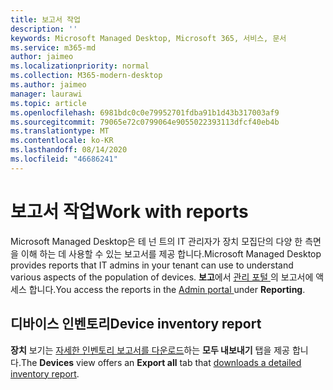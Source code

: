 ```yaml
---
title: 보고서 작업
description: ''
keywords: Microsoft Managed Desktop, Microsoft 365, 서비스, 문서
ms.service: m365-md
author: jaimeo
ms.localizationpriority: normal
ms.collection: M365-modern-desktop
ms.author: jaimeo
manager: laurawi
ms.topic: article
ms.openlocfilehash: 6981bdc0c0e79952701fdba91b1d43b317003af9
ms.sourcegitcommit: 79065e72c0799064e9055022393113dfcf40eb4b
ms.translationtype: MT
ms.contentlocale: ko-KR
ms.lasthandoff: 08/14/2020
ms.locfileid: "46686241"
---
```

# <a name="work-with-reports"></a><span data-ttu-id="c71bc-103">보고서 작업</span><span class="sxs-lookup"><span data-stu-id="c71bc-103">Work with reports</span></span>

<span data-ttu-id="c71bc-104">Microsoft Managed Desktop은 테 넌 트의 IT 관리자가 장치 모집단의 다양 한 측면을 이해 하는 데 사용할 수 있는 보고서를 제공 합니다.</span><span class="sxs-lookup"><span data-stu-id="c71bc-104">Microsoft Managed Desktop provides reports that IT admins in your tenant can use to understand various aspects of the population of devices.</span></span> <span data-ttu-id="c71bc-105">**보고**에서 [관리 포털 ](https://aka.ms/mmdportal)의 보고서에 액세스 합니다.</span><span class="sxs-lookup"><span data-stu-id="c71bc-105">You access the reports in the [Admin portal ](https://aka.ms/mmdportal)under **Reporting**.</span></span>



## <a name="device-inventory-report"></a><span data-ttu-id="c71bc-106">디바이스 인벤토리</span><span class="sxs-lookup"><span data-stu-id="c71bc-106">Device inventory report</span></span>

<span data-ttu-id="c71bc-107">**장치** 보기는 [자세한 인벤토리 보고서를 다운로드](device-inventory-report.md)하는 **모두 내보내기** 탭을 제공 합니다.</span><span class="sxs-lookup"><span data-stu-id="c71bc-107">The **Devices** view offers an **Export all** tab that [downloads a detailed inventory report](device-inventory-report.md).</span></span>